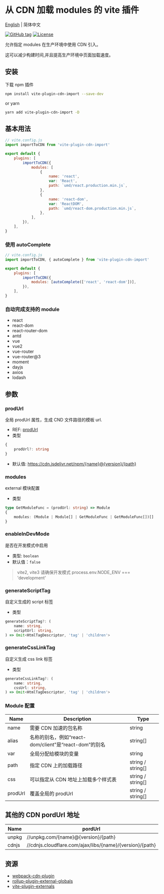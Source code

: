 # 从 CDN 加载 modules 的 vite 插件

[English](README.md) | 简体中文

[![GitHub tag](https://img.shields.io/github/tag/MMF-FE/vite-plugin-cdn-import.svg)](https://github.com/MMF-FE/vite-plugin-cdn-import/releases)
[![License](https://img.shields.io/github/license/SafdarJamal/vite-template-react)](https://github.com/MMF-FE/vite-plugin-cdn-import/blob/master/LICENSE)

允许指定 modules 在生产环境中使用 CDN 引入。

这可以减少构建时间,并且提高生产环境中页面加载速度。

## 安装

下载 npm 插件

```bash
npm install vite-plugin-cdn-import --save-dev
```

or yarn

```bash
yarn add vite-plugin-cdn-import -D
```

## 基本用法

```js
// vite.config.js
import importToCDN from 'vite-plugin-cdn-import'

export default {
    plugins: [
        importToCDN({
            modules: [
                {
                    name: 'react',
                    var: 'React',
                    path: `umd/react.production.min.js`,
                },
                {
                    name: 'react-dom',
                    var: 'ReactDOM',
                    path: `umd/react-dom.production.min.js`,
                },
            ],
        }),
    ],
}
```

### 使用 autoComplete

```js
// vite.config.js
import importToCDN, { autoComplete } from 'vite-plugin-cdn-import'

export default {
    plugins: [
        importToCDN({
            modules: [autoComplete(['react', 'react-dom'])],
        }),
    ],
}
```

### 自动完成支持的 module

- react
- react-dom
- react-router-dom
- antd
- vue
- vue2
- vue-router
- vue-router@3
- moment
- dayjs
- axios
- lodash


## 参数

### prodUrl
全局 prodUrl 属性，生成 CND 文件路径的模板 url. 
- REF: [prodUrl](https://github.com/shirotech/webpack-cdn-plugin?tab=readme-ov-file#produrlstring--unpkgcomnameversionpath)
- 类型
```ts
{
    prodUrl?: string
}
```
- 默认值: <https://cdn.jsdelivr.net/npm/{name}@{version}/{path}>

### modules
external 模块配置
- 类型
```ts
type GetModuleFunc = (prodUrl: string) => Module
{
    modules: (Module | Module[] | GetModuleFunc | GetModuleFunc[])[]
}
```

### enableInDevMode
是否在开发模式中启用
- 类型: `boolean`
- 默认值：`false`

> vite2, vite3 请确保开发模式 process.env.NODE_ENV === 'development'

### generateScriptTag
自定义生成的 script 标签
- 类型
```ts
generateScriptTag?: (
    name: string,
    scriptUrl: string,
) => Omit<HtmlTagDescriptor, 'tag' | 'children'>
```

### generateCssLinkTag
自定义生成 css link 标签
- 类型
```ts
generateCssLinkTag?: (
    name: string,
    cssUrl: string,
) => Omit<HtmlTagDescriptor, 'tag' | 'children'>
```

### Module 配置

| Name | Description                                   | Type              |
| ---- | --------------------------------------------- | ----------------- |
| name | 需要 CDN 加速的包名称                         | string            |
| alias | 名称的别名，例如“react-dom/client”是“react-dom”的别名   | string[]      |
| var  | 全局分配给模块的变量 | string            |
| path | 指定 CDN 上的加载路径                         | string / string[] |
| css  | 可以指定从 CDN 地址上加载多个样式表           | string / string[] |
| prodUrl  | 覆盖全局的 prodUrl   | string / string[] |

## 其他的 CDN pordUrl 地址

| Name  | pordUrl                                                  |
| ----- | -------------------------------------------------------- |
| unpkg | //unpkg.com/{name}@{version}/{path}                      |
| cdnjs | //cdnjs.cloudflare.com/ajax/libs/{name}/{version}/{path} |

## 资源

- [webpack-cdn-plugin](https://github.com/shirotech/webpack-cdn-plugin)
- [rollup-plugin-external-globals](https://github.com/eight04/rollup-plugin-external-globals)
- [vite-plugin-externals](https://github.com/crcong/vite-plugin-externals)